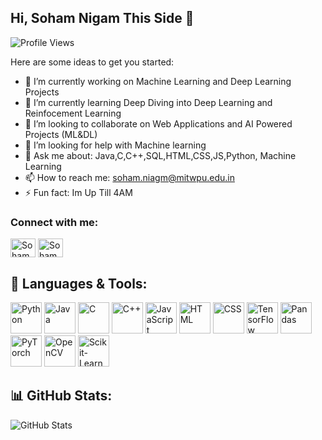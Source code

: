 ## Hi, Soham Nigam This Side 👋

![Profile Views](https://komarev.com/ghpvc/?username=Soham-commits&color=blue&style=flat-square)



  Here are some ideas to get you started:

- 🔭 I’m currently working on Machine Learning and Deep Learning Projects
- 🌱 I’m currently learning Deep Diving into Deep Learning and Reinfocement Learning
- 👯 I’m looking to collaborate on Web Applications and AI Powered Projects (ML&DL)
- 🤔 I’m looking for help with Machine learning  
- 💬 Ask me about: Java,C,C++,SQL,HTML,CSS,JS,Python, Machine Learning
- 📫 How to reach me: soham.niagm@mitwpu.edu.in
- ⚡ Fun fact: Im Up Till 4AM

<h3 align="left">Connect with me:</h3>
<p align="left">
<a href="https://github.com/Soham-commits" target="blank"><img align="center" src="https://raw.githubusercontent.com/rahuldkjain/github-profile-readme-generator/master/src/images/icons/Social/linked-in-alt.svg" alt="Soham Nigam" height="30" width="40" /></a>
<a href="https://www.instagram.com/4real.soham/?__pwa=1" target="blank"><img align="center" src="https://raw.githubusercontent.com/rahuldkjain/github-profile-readme-generator/master/src/images/icons/Social/instagram.svg" alt="Soham" height="30" width="40" /></a>

  ## 🚀 Languages & Tools:
<p>
    <img src="https://cdn.jsdelivr.net/gh/devicons/devicon/icons/python/python-original.svg" alt="Python" width="50" height="50"/>
    <img src="https://cdn.jsdelivr.net/gh/devicons/devicon/icons/java/java-original.svg" alt="Java" width="50" height="50"/>
    <img src="https://cdn.jsdelivr.net/gh/devicons/devicon/icons/c/c-original.svg" alt="C" width="50" height="50"/>
    <img src="https://cdn.jsdelivr.net/gh/devicons/devicon/icons/cplusplus/cplusplus-original.svg" alt="C++" width="50" height="50"/>
    <img src="https://cdn.jsdelivr.net/gh/devicons/devicon/icons/javascript/javascript-original.svg" alt="JavaScript" width="50" height="50"/>
    <img src="https://cdn.jsdelivr.net/gh/devicons/devicon/icons/html5/html5-original.svg" alt="HTML" width="50" height="50"/>
    <img src="https://cdn.jsdelivr.net/gh/devicons/devicon/icons/css3/css3-original.svg" alt="CSS" width="50" height="50"/>
    <img src="https://cdn.jsdelivr.net/gh/devicons/devicon/icons/tensorflow/tensorflow-original.svg" alt="TensorFlow" width="50" height="50"/>
    <img src="https://cdn.jsdelivr.net/gh/devicons/devicon/icons/pandas/pandas-original.svg" alt="Pandas" width="50" height="50"/>
    <img src="https://cdn.jsdelivr.net/gh/devicons/devicon/icons/pytorch/pytorch-original.svg" alt="PyTorch" width="50" height="50"/>
    <img src="https://opencv.org/wp-content/uploads/2020/07/OpenCV_logo_black-2.png" alt="OpenCV" width="50" height="50"/>
    <img src="https://upload.wikimedia.org/wikipedia/commons/0/05/Scikit_learn_logo_small.svg" alt="Scikit-Learn" width="50" height="50"/>
</p>


## 📊 GitHub Stats:
<p >
    <img src="https://github-readme-stats.vercel.app/api?username=Soham-commits&show_icons=true&theme=radical" alt="GitHub Stats" />
</p>

